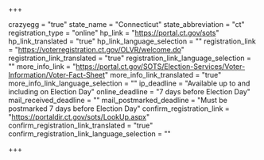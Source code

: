 +++

crazyegg = "true"
state_name = "Connecticut"
state_abbreviation = "ct"
registration_type = "online"
hp_link = "https://portal.ct.gov/sots"
hp_link_translated = "true"
hp_link_language_selection = ""
registration_link = "https://voterregistration.ct.gov/OLVR/welcome.do"
registration_link_translated = "true"
registration_link_language_selection = ""
more_info_link = "https://portal.ct.gov/SOTS/Election-Services/Voter-Information/Voter-Fact-Sheet"
more_info_link_translated = "true"
more_info_link_language_selection = ""
ip_deadline = "Available up to and including on Election Day"
online_deadline = "7 days before Election Day"
mail_received_deadline = ""
mail_postmarked_deadline = "Must be postmarked 7 days before Election Day"
confirm_registration_link = "https://portaldir.ct.gov/sots/LookUp.aspx"
confirm_registration_link_translated = "true"
confirm_registration_link_language_selection = ""

+++